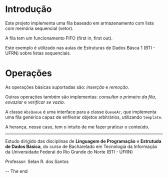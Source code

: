 # Introdução #

Este projeto implementa uma fila baseado em armazenamento com
lista com memória sequencial (vetor).

A fila tem um funcionamento FIFO (first in, first out).

Este exemplo é utilizado nas aulas de Estruturas de Dados Básca 1 (BTI - UFRN) sobre listas sequenciais.

# Operações #

As operações básicas suportadas são: *inserção* e *remoção*.

Outras operações também são implementas: *consultar o primeiro da fila*, *esvaziar* e *verificar se vazia*.

A classe `AbsQueue` é uma interface para a classe `QueueAr`, que implementa uma fila genérica capaz de enfileirar objetos arbitrários, utilizando `template`.

A herança, nesse caso, tem o intuíto de me fazer praticar o conteúdo.

-------------------------------------------
Estudo dirigido das disciplinas de **Linguagem de Programação** e **Estrutuda de Dados Básica**, do curso de Bacharelado em Tecnologia da Informação da Universidade Federal do Rio Grande do Norte (BTI - UFRN)

Professor: Selan R. dos Santos

-- The end
